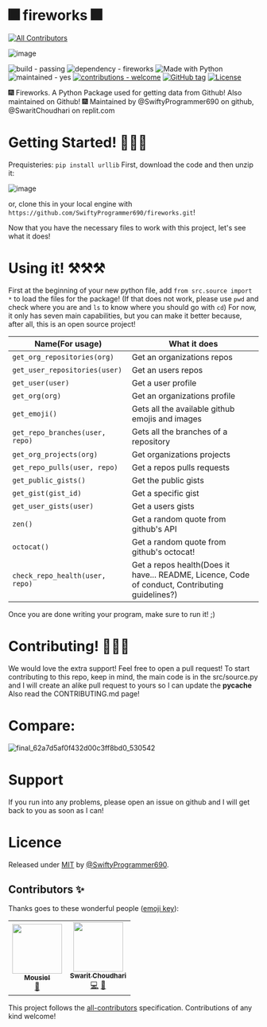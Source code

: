 # 🎆 fireworks 🎆
<!-- ALL-CONTRIBUTORS-BADGE:START - Do not remove or modify this section -->
[![All Contributors](https://img.shields.io/badge/all_contributors-2-orange.svg?style=flat-square)](#contributors-)
<!-- ALL-CONTRIBUTORS-BADGE:END -->

![image](https://user-images.githubusercontent.com/68472469/173641512-c4836227-23bc-414b-937e-5df5ec34e855.png)

![build - passing](https://img.shields.io/badge/builds-passing-brightgreen?style=plastic&logo=github)
![dependency - fireworks](https://img.shields.io/badge/dependency-fireworks-blue?logo=python&logoColor=white&style=plastic)
![Made with Python](https://img.shields.io/badge/Python->=3.6-blue?logo=python&logoColor=white&style=plastic&logo=appveyor)
![maintained - yes](https://img.shields.io/badge/maintained-yes-blue?style=plastic&logo=replit)
[![contributions - welcome](https://img.shields.io/badge/contributions-welcome-blue?style=plastic&logo=replit)](/CONTRIBUTING.md "Go to contributions doc")
[![GitHub tag](https://img.shields.io/github/tag/SwiftyProgrammer690/fireworks?include_prereleases=&sort=semver&color=green&style=plastic&logo=github)](https://github.com/SwiftyProgrammer690/fireworks/releases/)
[![License](https://img.shields.io/badge/License-MIT-green?style=plastic&logo=github)](#licence)

🎆 Fireworks. A Python Package used for getting data from Github! Also maintained on Github! 🎆
Maintained by @SwiftyProgrammer690 on github, @SwaritChoudhari on replit.com

# Getting Started! 🚀🚀🚀

Prequisteries: `pip install urllib`
First, download the code and then unzip it:

![image](https://user-images.githubusercontent.com/68472469/173430910-b505be5e-bdab-4e12-9fa1-96bbea5397a7.png)

or, clone this in your local engine with `https://github.com/SwiftyProgrammer690/fireworks.git`!

Now that you have the necessary files to work with this project, let's see what it does!

# Using it! ⚒⚒⚒

First at the beginning of your new python file, add `from src.source import *` to load the files for the package! (If that does not work, please use `pwd` and check where you are and `ls` to know where you should go with `cd`)
For now, it only has seven main capabilities, but you can make it better because, after all, this is an open source project!

| Name(For usage)  | What it does |
| ------------- | ------------- |
| `get_org_repositories(org)`  | Get an organizations repos  |
| `get_user_repositories(user)`  | Get an users repos  |
| `get_user(user)` | Get a user profile |
| `get_org(org)` | Get an organizations profile |
| `get_emoji()` | Gets all the available github emojis and images |
| `get_repo_branches(user, repo)` | Gets all the branches of a repository |
| `get_org_projects(org)` | Get organizations projects |
| `get_repo_pulls(user, repo)` | Get a repos pulls requests |
| `get_public_gists()` | Get the public gists |
| `get_gist(gist_id)` | Get a specific gist |
| `get_user_gists(user)` | Get a users gists |
| `zen()` | Get a random quote from github's API |
| `octocat()` | Get a random quote from github's octocat! |
| `check_repo_health(user, repo)` | Get a repos health(Does it have... README, Licence, Code of conduct, Contributing guidelines?) |

Once you are done writing your program, make sure to run it! ;)

# Contributing! 🤝🤝🤝

We would love the extra support! Feel free to open a pull request!
To start contributing to this repo, keep in mind, the main code is in the src/source.py and I will create an alike pull request to yours so I can
update the __pycache__
Also read the CONTRIBUTING.md page!

# Compare:

![final_62a7d5af0f432d00c3ff8bd0_530542](https://user-images.githubusercontent.com/68472469/173475371-efb45b14-dcea-4c12-a998-213fd87e134f.gif)


# Support

If you run into any problems, please open an issue on github and I will get back to you as soon as I can!

# Licence

Released under [MIT](/LICENSE) by [@SwiftyProgrammer690](https://github.com/SwiftyProgrammer690).

## Contributors ✨

Thanks goes to these wonderful people ([emoji key](https://allcontributors.org/docs/en/emoji-key)):

<!-- ALL-CONTRIBUTORS-LIST:START - Do not remove or modify this section -->
<!-- prettier-ignore-start -->
<!-- markdownlint-disable -->
<table>
  <tr>
    <td align="center"><a href="https://github.com/anonymouse-cmd"><img src="https://avatars.githubusercontent.com/u/79412339?v=4?s=100" width="100px;" alt=""/><br /><sub><b>Mousie!</b></sub></a><br /><a href="#design-anonymouse-cmd" title="Design">🎨</a></td>
    <td align="center"><a href="https://my-web.swaritchoudhari.repl.co/"><img src="https://avatars.githubusercontent.com/u/68472469?v=4?s=100" width="100px;" alt=""/><br /><sub><b>Swarit Choudhari</b></sub></a><br /><a href="https://github.com/SwiftyProgrammer690/fireworks/commits?author=SwiftyProgrammer690" title="Code">💻</a> <a href="#question-SwiftyProgrammer690" title="Answering Questions">💬</a></td>
  </tr>
</table>

<!-- markdownlint-restore -->
<!-- prettier-ignore-end -->

<!-- ALL-CONTRIBUTORS-LIST:END -->

This project follows the [all-contributors](https://github.com/all-contributors/all-contributors) specification. Contributions of any kind welcome!